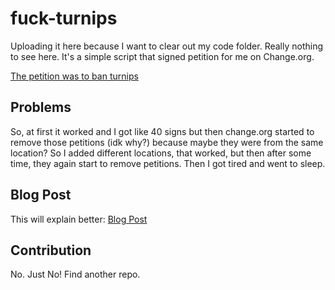 # fuck-turnips
Uploading it here because I want to clear out my code folder. Really nothing to see here. It's a simple script that signed petition for me on Change.org. 

[The petition was to ban turnips](https://www.change.org/p/farmers-ban-turnips)

## Problems

So, at first it worked and I got like 40 signs but then change.org started to remove those petitions (idk why?) because maybe they were from the same location? So I added different locations, that worked, but then after some time, they again start to remove petitions. Then I got tired and went to sleep.

## Blog Post
This will explain better:
[Blog Post](https://blog.haidrr.com/post/45/sometimes-you-have-to-cheat)


## Contribution
No. Just No! Find another repo.
